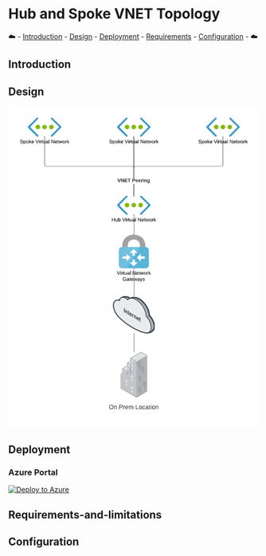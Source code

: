 # Hub and Spoke VNET Topology

:cloud: - [Introduction](#introduction) - [Design](#design) - [Deployment](#deployment) - [Requirements](#requirements-and-limitations) - [Configuration](#configuration) - :cloud:

## Introduction

## Design

![active/passive design](images/H-S-Design.png)

## Deployment

### Azure Portal

[![Deploy to Azure](https://aka.ms/deploytoazurebutton)](https://portal.azure.com/#create/Microsoft.Template/uri/https%3A%2F%2Fraw.githubusercontent.com%2Fswansosj%2FARM-templates%2Fmain%2FLandingZone%2FVNET%2Fazuredeploy.json)


## Requirements-and-limitations

## Configuration